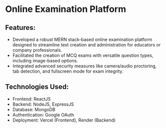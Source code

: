 # Online Examination Platform

## Features:
- Developed a robust MERN stack-based online examination platform designed to streamline test creation and administration for educators or company professionals.
- Facilitated the creation of MCQ exams with versatile question types, including image-based options.
- Integrated advanced security measures like camera/audio proctoring, tab detection, and fullscreen mode for exam integrity.

## Technologies Used:
- Frontend: ReactJS
- Backend: NodeJS, ExpressJS
- Database: MongoDB
- Authentication: Google OAuth
- Deployment: Vercel (Frontend), Render (Backend)
